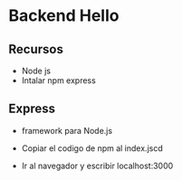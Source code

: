# Backend Hello
## Recursos
 * Node js 
 * Intalar npm express

 ## Express
 * framework para Node.js
 
 * Copiar el codigo de npm al index.jscd
 * Ir al navegador y escribir localhost:3000

 